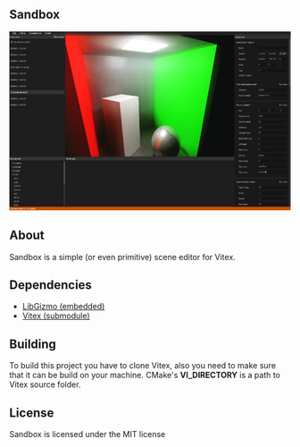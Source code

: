 ## Sandbox
<p align="center">
  <img width="640" height="320" src="https://github.com/romanpunia/sandbox/blob/master/var/screenshot1.png?raw=true">
</p>

## About
Sandbox is a simple (or even primitive) scene editor for Vitex.

## Dependencies
* [LibGizmo (embedded)](https://github.com/CedricGuillemet/LibGizmo)
* [Vitex (submodule)](https://github.com/romanpunia/vitex)

## Building
To build this project you have to clone Vitex, also you need to make sure that it can be build on your machine. CMake's **VI_DIRECTORY** is a path to Vitex source folder.

## License
Sandbox is licensed under the MIT license